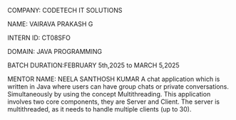 COMPANY: CODETECH IT SOLUTIONS

NAME: VAIRAVA PRAKASH G

INTERN ID: CT08SFO

DOMAIN: JAVA PROGRAMMING

BATCH DURATION:FEBRUARY 5th,2025 to MARCH 5,2025

MENTOR NAME: NEELA SANTHOSH KUMAR
A chat application which is written in Java where users can have group chats or private conversations. 
Simultaneously by using the concept Multithreading. This application involves two core components, they are Server and Client.
The server is multithreaded, as it needs to handle multiple clients (up to 30).

